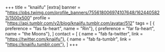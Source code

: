 +++
title = "knaiifu"
[extra]
banner = "https://pbs.twimg.com/profile_banners/755618006974107648/1624405823/1500x500"
profile = "https://api.tumblr.com/v2/blog/knaiifu.tumblr.com/avatar/512"
tags = [
    { preference = "fas fa-heart", name = "Rin"},
    { preference = "far fa-heart", name = "the Moons"},
]
contact = [
    { name = "fab fa-twitter", link = "https://twitter.com/knaiifu"},
    { name = "fab fa-tumblr", link = "https://knaiifu.tumblr.com"},
]
+++